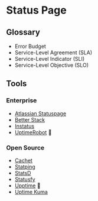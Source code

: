 # Status Page

## Glossary

- Error Budget
- Service-Level Agreement (SLA)
- Service-Level Indicator (SLI)
- Service-Level Objective (SLO)

## Tools

### Enterprise

- [Atlassian Statuspage](/atlassian/atlassian-statuspage.md)
- [Better Stack](https://betterstack.com)
- [Instatus](https://instatus.com)
- [UptimeRobot](/uptimerobot/README.md) 🌟

### Open Source

- [Cachet](/cachet.md)
- [Statping](/statping.md)
- [StatsD](https://github.com/statsd/statsd)
- [Statusfy](/statusfy.md)
- [Upptime](/upptime.md) 🌟
- [Uptime Kuma](/uptime-kuma.md)

<!--
https://github.com/cstate/cstate
https://github.com/TwiN/gatus
-->
